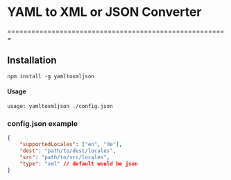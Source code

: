 # YAML to XML or JSON Converter
=======================================================

Installation
------------

```
npm install -g yamltoxmljson
```

#### Usage

```
usage: yamltoxmljson ./config.json
```


### config.json example

``` json
{
	"supportedLocales": ["en", "de"],
	"dest": "path/to/dest/locales",
	"src": "path/to/src/locales",
	"type": "xml" // default would be json
}

```
